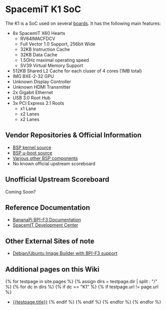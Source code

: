 # SpacemiT K1 SoC

The K1 is a SoC used on several [boards](/wiki/hardware/K1/boards.html). It has the following main features:

- 8x SpacemIT X60 Hearts
  - RV64IMACFDCV
  - Full Vector 1.0 Support, 256bit Wide
  - 32KB Instruction Cache
  - 32KB Data Cache
  - 1.5GHz maximal operating speed
  - SV39 Virtual Memory Support
- 512KB Shared L2 Cache for each cluser of 4 cores (1MB total)
- IMG BXE-2-32 GPU
- Unknown Display Controller
- Unknown HDMI Transmitter
- 2x Gigabit Ethernet
- USB 3.0 Root Hub
- 3x PCI Express 2.1 Roots
  - x1 Lane
  - x2 Lanes
  - x2 Lanes

## Vendor Repositories & Official Information

- [BSP kernel source](https://gitee.com/bianbu-linux/linux-6.1)
- [BSP u-boot source](https://gitee.com/bianbu-linux/uboot-2022.10)
- [Various other BSP components](https://gitee.com/organizations/bianbu-linux/projects)
- No known official upstream scoreboard

## Unofficial Upstream Scoreboard

Coming Soon?

## Reference Documentation

- [BananaPi BPI-F3 Documentation](https://docs.banana-pi.org/en/BPI-F3/BananaPi_BPI-F3)
- [SpacemIT Development Center](https://developer.spacemit.com/)

## Other External Sites of note

- [Debian/Ubuntu Image Builder with BPI-F3 support](https://github.com/pyavitz/debian-image-builder)

## Additional pages on this Wiki

{% for testpage in site.pages %}
{% assign dirs = testpage.dir | split : "/"  %}
{% for dc in dirs %}
{% if dc == "K1" %}
{% if testpage.url != page.url %}
* [{{testpage.title}}]({{testpage.url}})
{% endif %}
{% endif %}
{% endfor %}
{% endfor %}